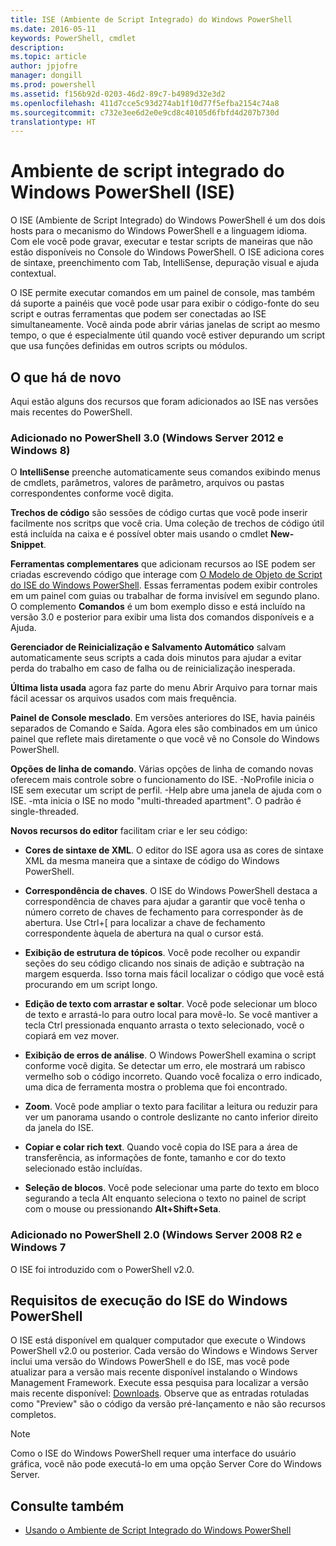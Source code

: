 ```yaml
---
title: ISE (Ambiente de Script Integrado) do Windows PowerShell
ms.date: 2016-05-11
keywords: PowerShell, cmdlet
description: 
ms.topic: article
author: jpjofre
manager: dongill
ms.prod: powershell
ms.assetid: f156b92d-0203-46d2-89c7-b4989d32e3d2
ms.openlocfilehash: 411d7cce5c93d274ab1f10d77f5efba2154c74a8
ms.sourcegitcommit: c732e3ee6d2e0e9cd8c40105d6fbfd4d207b730d
translationtype: HT
---
```

# <a name="windows-powershell-integrated-scripting-environment-ise"></a>Ambiente de script integrado do Windows PowerShell (ISE)
O ISE (Ambiente de Script Integrado) do Windows PowerShell é um dos dois hosts para o mecanismo do Windows PowerShell e a linguagem idioma. Com ele você pode gravar, executar e testar scripts de maneiras que não estão disponíveis no Console do Windows PowerShell. O ISE adiciona cores de sintaxe, preenchimento com Tab, IntelliSense, depuração visual e ajuda contextual.

O ISE permite executar comandos em um painel de console, mas também dá suporte a painéis que você pode usar para exibir o código-fonte do seu script e outras ferramentas que podem ser conectadas ao ISE simultaneamente. Você ainda pode abrir várias janelas de script ao mesmo tempo, o que é especialmente útil quando você estiver depurando um script que usa funções definidas em outros scripts ou módulos.

## <a name="whats-new"></a>O que há de novo
Aqui estão alguns dos recursos que foram adicionados ao ISE nas versões mais recentes do PowerShell.

### <a name="added-in-powershell-30-windows-server-2012-windows-8"></a>Adicionado no PowerShell 3.0 (Windows Server 2012 e Windows 8)
O **IntelliSense** preenche automaticamente seus comandos exibindo menus de cmdlets, parâmetros, valores de parâmetro, arquivos ou pastas correspondentes conforme você digita.

**Trechos de código** são sessões de código curtas que você pode inserir facilmente nos scritps que você cria. Uma coleção de trechos de código útil está incluída na caixa e é possível obter mais usando o cmdlet **New-Snippet**.

**Ferramentas complementares** que adicionam recursos ao ISE podem ser criadas escrevendo código que interage com [O Modelo de Objeto de Script do ISE do Windows PowerShell](https://technet.microsoft.com/en-us/library/dd819478.aspx). Essas ferramentas podem exibir controles em um painel com guias ou trabalhar de forma invisível em segundo plano. O complemento **Comandos** é um bom exemplo disso e está incluído na versão 3.0 e posterior para exibir uma lista dos comandos disponíveis e a Ajuda.

**Gerenciador de Reinicialização e Salvamento Automático** salvam automaticamente seus scripts a cada dois minutos para ajudar a evitar perda do trabalho em caso de falha ou de reinicialização inesperada.

**Última lista usada** agora faz parte do menu Abrir Arquivo para tornar mais fácil acessar os arquivos usados com mais frequência.

**Painel de Console mesclado**. Em versões anteriores do ISE, havia painéis separados de Comando e Saída. Agora eles são combinados em um único painel que reflete mais diretamente o que você vê no Console do Windows PowerShell.

**Opções de linha de comando**. Várias opções de linha de comando novas oferecem mais controle sobre o funcionamento do ISE. -NoProfile inicia o ISE sem executar um script de perfil. -Help abre uma janela de ajuda com o ISE. -mta inicia o ISE no modo "multi-threaded apartment". O padrão é single-threaded.

**Novos recursos do editor** facilitam criar e ler seu código:

-   **Cores de sintaxe de XML**. O editor do ISE agora usa as cores de sintaxe XML da mesma maneira que a sintaxe de código do Windows PowerShell.

-   **Correspondência de chaves**. O ISE do Windows PowerShell destaca a correspondência de chaves para ajudar a garantir que você tenha o número correto de chaves de fechamento para corresponder às de abertura. Use Ctrl+\[ para localizar a chave de fechamento correspondente àquela de abertura na qual o cursor está.

-   **Exibição de estrutura de tópicos**. Você pode recolher ou expandir seções do seu código clicando nos sinais de adição e subtração na margem esquerda. Isso torna mais fácil localizar o código que você está procurando em um script longo.

-   **Edição de texto com arrastar e soltar**. Você pode selecionar um bloco de texto e arrastá-lo para outro local para movê-lo. Se você mantiver a tecla Ctrl pressionada enquanto arrasta o texto selecionado, você o copiará em vez mover.

-   **Exibição de erros de análise**. O Windows PowerShell examina o script conforme você digita. Se detectar um erro, ele mostrará um rabisco vermelho sob o código incorreto. Quando você focaliza o erro indicado, uma dica de ferramenta mostra o problema que foi encontrado.

-   **Zoom**. Você pode ampliar o texto para facilitar a leitura ou reduzir para ver um panorama usando o controle deslizante no canto inferior direito da janela do ISE.

-   **Copiar e colar rich text**. Quando você copia do ISE para a área de transferência, as informações de fonte, tamanho e cor do texto selecionado estão incluídas.

-   **Seleção de blocos**. Você pode selecionar uma parte do texto em bloco segurando a tecla Alt enquanto seleciona o texto no painel de script com o mouse ou pressionando **Alt+Shift+Seta**.

### <a name="added-in-powershell-20-windows-server-2008-r2-windows-7"></a>Adicionado no PowerShell 2.0 (Windows Server 2008 R2 e Windows 7
O ISE foi introduzido com o PowerShell v2.0.

## <a name="requirements-for-running-the-windows-powershell-ise"></a>Requisitos de execução do ISE do Windows PowerShell
O ISE está disponível em qualquer computador que execute o Windows PowerShell v2.0 ou posterior. Cada versão do Windows e Windows Server inclui uma versão do Windows PowerShell e do ISE, mas você pode atualizar para a versão mais recente disponível instalando o Windows Management Framework. Execute essa pesquisa para localizar a versão mais recente disponível: [Downloads](http://www.microsoft.com/en-us/search/DownloadResults.aspx?q=%22windows%20management%20framework%22%20PowerShell&sortby=Relevancy~Descending). Observe que as entradas rotuladas como "Preview" são o código da versão pré-lançamento e não são recursos completos.

> [!NOTE]
> Como o ISE do Windows PowerShell requer uma interface do usuário gráfica, você não pode executá-lo em uma opção Server Core do Windows Server.

## <a name="see-also"></a>Consulte também
- [Usando o Ambiente de Script Integrado do Windows PowerShell](http://technet.microsoft.com/library/cc732148.aspx)

